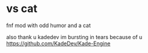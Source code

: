 # vs cat

fnf mod with odd humor and a cat

also thank u kadedev im bursting in tears because of u https://github.com/KadeDev/Kade-Engine
